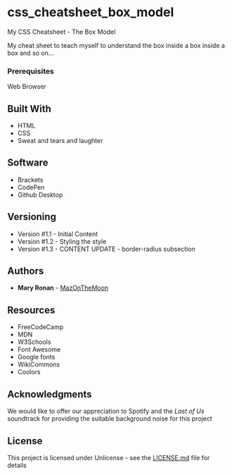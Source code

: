 # css_cheatsheet_box_model
My CSS Cheatsheet - The Box Model

My cheat sheet to teach myself to understand the box inside a box inside a box and so on...

### Prerequisites

Web Browser

## Built With

* HTML
* CSS
* Sweat and tears and laughter

## Software
* Brackets
* CodePen
* Github Desktop

## Versioning

* Version #1.1 - Initial Content
* Version #1.2 - Styling the style
* Version #1.3 - CONTENT UPDATE - border-radius subsection

## Authors

* **Mary Ronan** - [MazOnTheMoon](https://github.com/MazontheMoon)

## Resources

* FreeCodeCamp
* MDN
* W3Schools
* Font Awesome
* Google fonts
* WikiCommons
* Coolors

## Acknowledgments
We would like to offer our appreciation to Spotify and the *Last of Us* soundtrack for providing the suitable background noise for this project

## License

This project is licensed under Unlicense - see the [LICENSE.md](LICENSE.md) file for details


